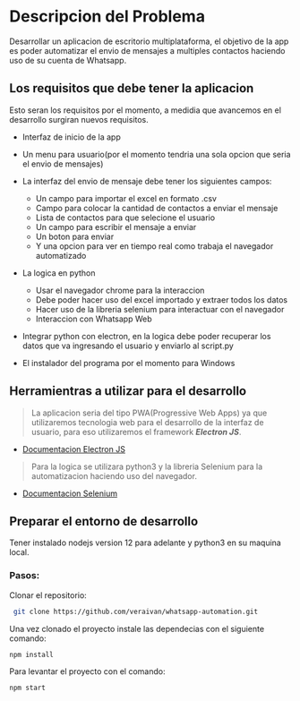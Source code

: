 # Descripcion del Problema

Desarrollar un aplicacion de escritorio multiplataforma, el objetivo de la app es poder automatizar el envio de mensajes a multiples contactos haciendo uso de su cuenta de Whatsapp. 

## Los requisitos que debe tener la aplicacion
Esto seran los requisitos por el momento, a medidia que avancemos en el desarrollo surgiran nuevos requisitos.

* Interfaz de inicio de la app 
* Un menu para usuario(por el momento tendria una sola opcion que seria el envio de mensajes)
* La interfaz del envio de mensaje debe tener los siguientes campos:
  * Un campo para importar el excel en formato .csv 
  * Campo para colocar la cantidad de contactos a enviar el mensaje
  * Lista de contactos para que selecione el usuario 
  * Un campo para escribir el mensaje a enviar
  * Un boton para enviar 
  * Y una opcion para ver en tiempo real como trabaja el navegador automatizado
* La logica en python
  * Usar el navegador chrome para la interaccion
  * Debe poder hacer uso del excel importado y extraer todos los datos  
  * Hacer uso de la libreria selenium para interactuar con el navegador
  * Interaccion con Whatsapp Web
  
* Integrar python con electron, en la logica debe poder recuperar los datos que va ingresando el usuario y enviarlo al script.py 

* El instalador del programa por el momento para Windows 


## Herramientras a utilizar para el desarrollo

> La aplicacion seria del tipo PWA(Progressive Web Apps) ya que utilizaremos tecnologia web para el desarrollo de la interfaz de usuario, para eso utilizaremos el framework ***Electron JS***. 

* [Documentacion Electron JS](https://www.electronjs.org/docs)


> Para la logica se utilizara python3 y la libreria Selenium para la automatizacion haciendo uso del navegador. 
 
 * [Documentacion Selenium](https://www.selenium.dev/documentation/es/)
 

## Preparar el entorno de desarrollo 

Tener instalado nodejs version 12 para adelante y python3 en su maquina local. 

### Pasos:

Clonar el repositorio:
```bash
 git clone https://github.com/veraivan/whatsapp-automation.git
```

Una vez clonado el proyecto instale las dependecias con el siguiente comando:
```bash
npm install 
```

Para levantar el proyecto con el comando:
```bash
npm start
```

